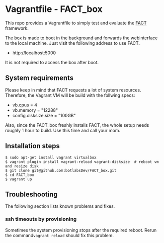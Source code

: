 # Vagrantfile  - FACT_box
This repo provides a Vagrantfile to simply test and evaluate the [FACT](https://github.com/fkie-cad/FACT_core) framework.

The box is made to boot in the background and forwards the webinterface to the local machine.
Just visit the following address to use FACT.

* http://localhost:5000

It is not required to access the box after boot.


## System requirements
Please keep in mind that FACT requests a lot of system resources. Therefore, the Vagrant VM will be build
with the follwing specs:

  * vb.cpus = 4
  * vb.memory = "12288"
  * config.disksize.size = "100GB"

Also, since the FACT_box freshly installs FACT, the whole setup needs roughly 1 hour to build. Use this time and call your mom.

## Installation steps

  ```
  $ sudo apt-get install vagrant virtualbox
  $ vagrant plugin install vagrant-reload vagrant-disksize  # reboot vm and resize disk
  $ git clone git@github.com:botlabsDev/FACT_box.git
  $ cd FACT_box
  $ vagrant up
  ```

## Troubleshooting
The following section lists known problems and fixes.

### ssh timeouts by provisioning
Sometimes the system provisioning stops after the required reboot. Rerun the command`vagrant reload` should fix this problem.
